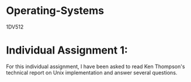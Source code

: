 # Operating-Systems
1DV512

# Individual Assignment 1: 
For this individual assignment, I have been asked to read Ken Thompson's technical report on Unix implementation and answer several questions.

